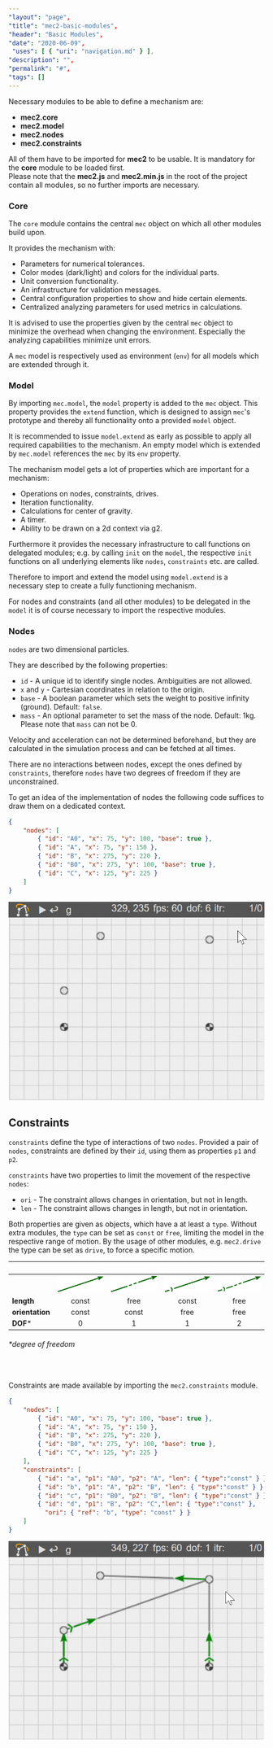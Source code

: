 ```yaml
---
"layout": "page",
"title": "mec2-basic-modules",
"header": "Basic Modules",
"date": "2020-06-09",
 "uses": [ { "uri": "navigation.md" } ],
"description": "",
"permalink": "#",
"tags": []
---
```


Necessary modules to be able to define a mechanism are:
- **mec2.core**
- **mec2.model**
- **mec2.nodes**
- **mec2.constraints**

All of them have to be imported for **mec2** to be usable.
It is mandatory for the **core** module to be loaded first.  
Please note that the **mec2.js** and **mec2.min.js** in the root of the project contain all modules, so no further imports are necessary.

### Core

The `core` module contains the central `mec` object on which all other modules build upon.

It provides the mechanism with:
- Parameters for numerical tolerances.
- Color modes (dark/light) and colors for the individual parts.
- Unit conversion functionality.
- An infrastructure for validation messages.
- Central configuration properties to show and hide certain elements.
- Centralized analyzing parameters for used metrics in calculations.

It is advised to use the properties given by the central `mec` object to minimize the overhead when changing the environment. Especially the analyzing capabilities minimize unit errors.

A `mec` model is respectively used as environment (`env`) for all models which are extended through it.

### Model

By importing `mec.model`, the `model` property is added to the `mec` object.
This property provides the `extend` function, which is designed
to assign `mec`'s prototype and thereby all functionality onto a provided
`model` object.

It is recommended to issue `model.extend` as early as possible to apply all required capabilities to the mechanism.
An empty model which is extended by `mec.model` references the `mec`  by its `env` property.

The mechanism model gets a lot of properties which are important for a mechanism:

- Operations on nodes, constraints, drives.
- Iteration functionality.
- Calculations for center of gravity.
- A timer.
- Ability to be drawn on a 2d context via g2.

Furthermore it provides the necessary infrastructure to call functions on
delegated modules;
e.g. by calling `init` on the `model`, the respective `init` functions on all
underlying elements like `nodes`, `constraints` etc. are called.

Therefore to import and extend the model using `model.extend` is a necessary step to create a fully functioning mechanism.

For nodes and constraints (and all other modules) to be delegated in the `model` it is of course necessary to import the respective modules.

### Nodes

`nodes` are two dimensional particles.

<!-- TODO die gif is mist... -->


They are described by the following properties:
- `id` - A unique id to identify single nodes. Ambiguities are not allowed.
- `x` and `y` - Cartesian coordinates in relation to the origin.
- `base` - A boolean parameter which sets the weight to positive infinity (ground). Default: `false`.
- `mass` - An optional parameter to set the mass of the node. Default: 1kg. Please note that `mass` can not be 0.

Velocity and acceleration can not be determined beforehand, but they are calculated in the simulation process and can be fetched at all times.

There are no interactions between nodes, except the ones defined by `constraints`, therefore `nodes` have two degrees of freedom if they are unconstrained.

To get an idea of the implementation of nodes the following code suffices to draw them on a dedicated context.

```json
{   
	"nodes": [
        { "id": "A0", "x": 75, "y": 100, "base": true },
        { "id": "A", "x": 75, "y": 150 },
        { "id": "B", "x": 275, "y": 220 },
        { "id": "B0", "x": 275, "y": 100, "base": true },
        { "id": "C", "x": 125, "y": 225 }
    ]
}
```

<img src="img/nodes.gif" width=600 alt="first">

## Constraints

`constraints` define the type of interactions of two `nodes`.
Provided a pair of `nodes`, constraints are defined by their `id`, using them as properties `p1` and `p2`.

`constraints` have two properties to limit the movement of the respective `nodes`:

- `ori` - The constraint allows changes in orientation, but not in length.
- `len` - The constraint allows changes in length, but not in orientation.

Both properties are given as objects, which have a at least a `type`.
Without extra modules, the `type` can be set as `const` or `free`, limiting the model in the respective range of motion. By the usage of other modules, e.g. `mec2.drive` the type can be set as `drive`, to force a specific motion.

| &nbsp; | &nbsp; | &nbsp; | &nbsp; | &nbsp; |
|:------ |:------:|:------:|:------:|:------:|
| &nbsp; | ![fix](img/vec-fix.png) | ![trn](img/vec-trn.png) | ![fix](img/vec-rot.png) | ![fix](img/vec-free.png) |
| **length** &nbsp; &nbsp; | const | free | const | free |
| **orientation** | const | const | free | free |
| **DOF*** | 0 | 1 | 1 | 2 |
###### *degree of freedom
</br>

Constraints are made available by importing the `mec2.constraints` module.
```json
{
    "nodes": [
        { "id": "A0", "x": 75, "y": 100, "base": true },
        { "id": "A", "x": 75, "y": 150 },
        { "id": "B", "x": 275, "y": 220 },
        { "id": "B0", "x": 275, "y": 100, "base": true },
        { "id": "C", "x": 125, "y": 225 }
    ],
    "constraints": [
        { "id": "a", "p1": "A0", "p2": "A", "len": { "type":"const" } },
        { "id": "b", "p1": "A", "p2": "B", "len": { "type":"const" } },
        { "id": "c", "p1": "B0", "p2": "B", "len": { "type":"const" } },
        { "id": "d", "p1": "B", "p2": "C","len": { "type":"const" },
          "ori": { "ref": "b", "type": "const" } }
    ]
}
```
<img src="img/constraints.gif" width=600 alt="first">

